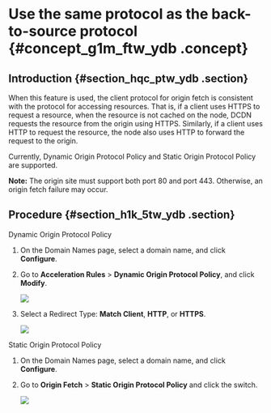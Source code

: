 # Use the same protocol as the back-to-source protocol {#concept_g1m_ftw_ydb .concept}

## Introduction {#section_hqc_ptw_ydb .section}

When this feature is used, the client protocol for origin fetch is consistent with the protocol for accessing resources. That is, if a client uses HTTPS to request a resource, when the resource is not cached on the node, DCDN requests the resource from the origin using HTTPS. Similarly, if a client uses HTTP to request the resource, the node also uses HTTP to forward the request to the origin.

Currently, Dynamic Origin Protocol Policy and Static Origin Protocol Policy are supported.

**Note:** The origin site must support both port 80 and port 443. Otherwise, an origin fetch failure may occur.

## Procedure {#section_h1k_5tw_ydb .section}

Dynamic Origin Protocol Policy

1.  On the Domain Names page, select a domain name, and click **Configure**.
2.  Go to **Acceleration Rules** \> **Dynamic Origin Protocol Policy**, and click **Modify**.

    ![](http://docs-aliyun.cn-hangzhou.oss.aliyun-inc.com/assets/pic/65089/cn_zh/1533190133437/D44.jpg)

3.  Select a Redirect Type: **Match Client**, **HTTP**, or **HTTPS**.

    ![](http://docs-aliyun.cn-hangzhou.oss.aliyun-inc.com/assets/pic/65089/cn_zh/1533094023974/D2.jpg)


Static Origin Protocol Policy

1.  On the Domain Names page, select a domain name, and click **Configure**.
2.  Go to **Origin Fetch** \> **Static Origin Protocol Policy** and click the switch.

    ![](http://docs-aliyun.cn-hangzhou.oss.aliyun-inc.com/assets/pic/65089/cn_zh/1533113815534/D31.jpg)



